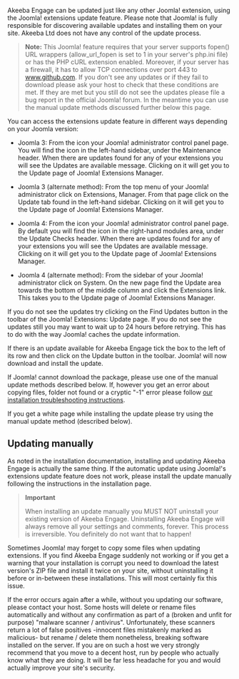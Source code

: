 Akeeba Engage can be updated just like any other Joomla! extension, using the Joomla! extensions update feature. Please note that Joomla! is fully responsible for discovering available updates and installing them on your site. Akeeba Ltd does not have any control of the update process.

> **Note:** This Joomla! feature requires that your server supports fopen() URL wrappers (allow_url_fopen is set to 1 in your server's php.ini file) or has the PHP cURL extension enabled. Moreover, if your server has a firewall, it has to allow TCP connections over port 443 to www.github.com. If you don't see any updates or if they fail to download please ask your host to check that these conditions are met. If they are met but you still do not see the updates please file a bug report in the official Joomla! forum. In the meantime you can use the manual update methods discussed further below this page.

You can access the extensions update feature in different ways depending on your Joomla version:

* Joomla 3: From the icon your Joomla! administrator control panel page. You will find the icon in the left-hand sidebar, under the Maintenance header. When there are updates found for any of your extensions you will see the Updates are available message. Clicking on it will get you to the Update page of Joomla! Extensions Manager.

* Joomla 3 (alternate method): From the top menu of your Joomla! administrator click on Extensions, Manager. From that page click on the Update tab found in the left-hand sidebar. Clicking on it will get you to the Update page of Joomla! Extensions Manager.

* Joomla 4: From the icon your Joomla! administrator control panel page. By default you will find the icon in the right-hand modules area, under the Update Checks header. When there are updates found for any of your extensions you will see the Updates are available message. Clicking on it will get you to the Update page of Joomla! Extensions Manager.

* Joomla 4 (alternate method): From the sidebar of your Joomla! administrator click on System. On the new page find the Update area towards the bottom of the middle column and click the Extensions link. This takes you to the Update page of Joomla! Extensions Manager.

If you do not see the updates try clicking on the Find Updates button in the toolbar of the Joomla! Extensions: Update page. If you do not see the updates still you may want to wait up to 24 hours before retrying. This has to do with the way Joomla! caches the update information.

If there is an update available for Akeeba Engage tick the box to the left of its row and then click on the Update button in the toolbar. Joomla! will now download and install the update.

If Joomla! cannot download the package, please use one of the manual update methods described below. If, however you get an error about copying files, folder not found or a cryptic "-1" error please follow [our installation troubleshooting instructions](https://www.akeebabackup.com/documentation/troubleshooter/abinstallation.html).

If you get a white page while installing the update please try using the manual update method (described below).

## Updating manually

As noted in the installation documentation, installing and updating Akeeba Engage is actually the same thing. If the automatic update using Joomla!'s extensions update feature does not work, please install the update manually following the instructions in the installation page.

> **Important**
>
> When installing an update manually you MUST NOT uninstall your existing version of Akeeba Engage. Uninstalling Akeeba Engage will always remove all your settings and comments, forever. This process is irreversible. You definitely do not want that to happen!

Sometimes Joomla! may forget to copy some files when updating extensions. If you find Akeeba Engage suddenly not working or if you get a warning that your installation is corrupt you need to download the latest version's ZIP file and install it twice on your site, without uninstalling it before or in-between these installations. This will most certainly fix this issue.

If the error occurs again after a while, without you updating our software, please contact your host. Some hosts will delete or rename files automatically and without any confirmation as part of a (broken and unfit for purpose) "malware scanner / antivirus". Unfortunately, these scanners return a lot of false positives -innocent files mistakenly marked as malicious- but rename / delete them nonetheless, breaking software installed on the server. If you are on such a host we very strongly recommend that you move to a decent host, run by people who actually know what they are doing. It will be far less headache for you and would actually improve your site's security.